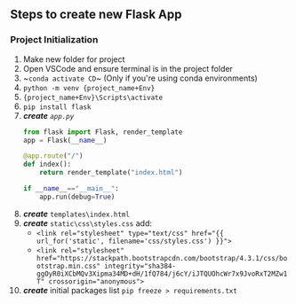 ## Steps to create new Flask App

### Project Initialization

1. Make new folder for project
2. Open VSCode and ensure terminal is in the project folder
3. ~`conda activate CD`~ (Only if you're using conda environments)
4. `python -m venv {project_name+Env}`
5. `{project_name+Env}\Scripts\activate`
6. `pip install flask`
7. ___create___ _`app.py`_
	```python
	from flask import Flask, render_template
	app = Flask(__name__)
	
	@app.route("/")
	def index():
		return render_template("index.html")

	if __name__=="__main__":
		app.run(debug=True)
	```
8. ___create___ `templates\index.html`
9. ___create___ `static\css\styles.css`
	add:
	* `<link rel="stylesheet" type="text/css" href="{{ url_for('static', filename='css/styles.css') }}">` 
	* `<link rel="stylesheet" href="https://stackpath.bootstrapcdn.com/bootstrap/4.3.1/css/bootstrap.min.css" integrity="sha384-ggOyR0iXCbMQv3Xipma34MD+dH/1fQ784/j6cY/iJTQUOhcWr7x9JvoRxT2MZw1T" crossorigin="anonymous">`
10. ___create___ initial packages list `pip freeze > requirements.txt`
<!--stackedit_data:
eyJoaXN0b3J5IjpbLTIxMjczMDA0MDIsLTEyNjc4MzA5ODQsLT
ExNDM3MTI5NjMsMTAyODQ2MDI2NywtMTg4NTM0MzUyNSwxMDg5
MTMwNjEsMjQyMjgzNjI0XX0=
-->
